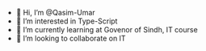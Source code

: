- 👋 Hi, I’m @Qasim-Umar
- 👀 I’m interested in Type-Script
- 🌱 I’m currently learning at Govenor of Sindh, IT course
- 💞️ I’m looking to collaborate on IT

<!---
Qasim-Umar/Qasim-Umar is a ✨ special ✨ repository because its `README.md` (this file) appears on your GitHub profile.
You can click the Preview link to take a look at your changes.
--->
